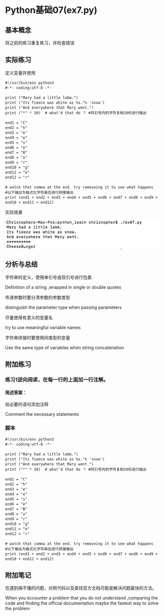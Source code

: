 # Python基础07(ex7.py)

## 基本概念

将之前的练习重复练习，并检查错误

## 实际练习

定义变量并使用

```
#!/usr/bin/env python3
#-*- coding:utf-8 -*-

print ("Mary had a little labm.")
print ("Its fieece was white as %s."% 'snow')
print ("And everywhere that Mary went.")
print ("*" * 10)  # what'd that do ？ #将引号内的字符复制10份进行输出

end1 = "C"
end2 = "h"
end3 = "e"
end4 = "e"
end5 = "s"
end6 = "e"
end7 = "B"
end8 = "u"
end9 = "r"
end10 = "g"
end11 = "e"
end12 = "r"

# watch that comma at the end. try removeing it to see what happens
#以下输出为格式化字符串后进行拼接输出
print (end1 + end2 + end3 + end4 + end5 + end6 + end7 + end8 + end9 + end10 + end11 + end12)

```



实际效果

![image-20200403141345598](https://raw.githubusercontent.com/christopher-x/images/main/image-20200403141345598.png) 

## 分析与总结

字符串的定义，使用单引号或双引号进行包裹.

Definition of a string ,wrapped in single or double quotes

传递参数时要分清参数的参数类型

distinguish the parameter type when passing parameters

尽量使用有意义的变量名

try to use meaningful variable names

字符串拼接时要使用同类型的变量

Use the same type of variables when string concatenation

## 附加练习

### 练习1逆向阅读，在每一行的上面加一行注解。

####  简述答案：

给必要的语句添加注释

Comment the necessary statements

### 脚本

```
#!/usr/bin/env python3
#-*- coding:utf-8 -*-

print ("Mary had a little labm.")
print ("Its fieece was white as %s."% 'snow')
print ("And everywhere that Mary went.")
print ("*" * 10)  # what'd that do ？ #将引号内的字符复制10份进行输出

end1 = "C"
end2 = "h"
end3 = "e"
end4 = "e"
end5 = "s"
end6 = "e"
end7 = "B"
end8 = "u"
end9 = "r"
end10 = "g"
end11 = "e"
end12 = "r"

# watch that comma at the end. try removeing it to see what happens
#以下输出为格式化字符串后进行拼接输出
print (end1 + end2 + end3 + end4 + end5 + end6 + end7 + end8 + end9 + end10 + end11 + end12)

```

## 附加笔记

在遇到搞不懂的问题，对照代码以及查找官方文档可能是解决问题最快的方法。

When you eccounter a problem that you do not understand ,comparing the code and finding the official documentation maybe the fastest way to solve the problem 